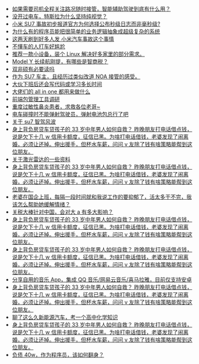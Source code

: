 + [如果需要司机全程关注路况随时接管，智能辅助驾驶到底有什么用？](https://www.v2ex.com/t/1122717)
+ [没开过电车，特斯拉为什么坚持纯视觉？](https://www.v2ex.com/t/1122798)
+ [小米 SU7 事故初步报道官方为何选择公布秒级日志而非毫秒级?](https://www.v2ex.com/t/1122730)
+ [为什么有的程序员能把很简单的业务逻辑抽象成超级复杂的系统](https://www.v2ex.com/t/1122735)
+ [这两天刷到好多人发 小米汽车事故这个事情](https://www.v2ex.com/t/1122711)
+ [不懂车的人打车好尴尬](https://www.v2ex.com/t/1122722)
+ [推荐一款小设备，装个 Linux 解决好多家里的部分需求。](https://www.v2ex.com/t/1122740)
+ [Model Y 长续航刚提，有哪些是智商税？](https://www.v2ex.com/t/1122716)
+ [双非硕有必要读吗](https://www.v2ex.com/t/1122828)
+ [作为 SU7 车主，且经历过类似改道 NOA 接管的感受。](https://www.v2ex.com/t/1122774)
+ [大伙下班后还会写代码或学习多长时间](https://www.v2ex.com/t/1123004)
+ [大佬们的 all in one 都用来做什么](https://www.v2ex.com/t/1122855)
+ [前端包管理工具调研](https://www.v2ex.com/t/1122911)
+ [重度过敏性鼻炎患者，求救各位老哥~](https://www.v2ex.com/t/1122919)
+ [电车碰撞时不能弹射驾驶员，弹射电池包总行了吧](https://www.v2ex.com/t/1122927)
+ [关于 su7 智驾风波](https://www.v2ex.com/t/1122749)
+ [身上背负房贷车贷孩子的 33 岁中年男人如何自救？
昨晚朋友打电话借点钱，说是欠下十几 w 信用卡额度，征信已黑。为啥打电话借钱，老婆发现了闹离婚，必须让还掉。伸出援手，但杯水车薪，问问 v 友除了钱有啥策略能帮到这位朋友。](https://www.v2ex.com/t/1123030)
+ [关于激光雷达的一些资料](https://www.v2ex.com/t/1123000)
+ [身上背负房贷车贷孩子的 33 岁中年男人如何自救？
昨晚朋友打电话借点钱，说是欠下十几 w 信用卡额度，征信已黑。为啥打电话借钱，老婆发现了闹离婚，必须让还掉。伸出援手，但杯水车薪，问问 v 友除了钱有啥策略能帮到这位朋友。](https://www.v2ex.com/t/1123030)
+ [老婆在国企上班，每隔一段时间就和我说工作的要抑郁了，活太多干不完，我该怎么帮助她缓解情绪？](https://www.v2ex.com/t/1123032)
+ [关税大棒针对中国，会对大 a 有多大影响？](https://www.v2ex.com/t/1123006)
+ [身上背负房贷车贷孩子的 33 岁中年男人如何自救？
昨晚朋友打电话借点钱，说是欠下十几 w 信用卡额度，征信已黑。为啥打电话借钱，老婆发现了闹离婚，必须让还掉。伸出援手，但杯水车薪，问问 v 友除了钱有啥策略能帮到这位朋友。](https://www.v2ex.com/t/1123030)
+ [身上背负房贷车贷孩子的 33 岁中年男人如何自救？
昨晚朋友打电话借点钱，说是欠下十几 w 信用卡额度，征信已黑。为啥打电话借钱，老婆发现了闹离婚，必须让还掉。伸出援手，但杯水车薪，问问 v 友除了钱有啥策略能帮到这位朋友。](https://www.v2ex.com/t/1123030)
+ [分享自用的音乐 App，集成 QQ 音乐/网易云音乐/喜马拉雅，目前仅支持安卓](https://www.v2ex.com/t/1122981)
+ [身上背负房贷车贷孩子的 33 岁中年男人如何自救？
昨晚朋友打电话借点钱，说是欠下十几 w 信用卡额度，征信已黑。为啥打电话借钱，老婆发现了闹离婚，必须让还掉。伸出援手，但杯水车薪，问问 v 友除了钱有啥策略能帮到这位朋友。](https://www.v2ex.com/t/1123030)
+ [聊了这么久新能源汽车，考一个高中化学知识](https://www.v2ex.com/t/1123001)
+ [身上背负房贷车贷孩子的 33 岁中年男人如何自救？
昨晚朋友打电话借点钱，说是欠下十几 w 信用卡额度，征信已黑。为啥打电话借钱，老婆发现了闹离婚，必须让还掉。伸出援手，但杯水车薪，问问 v 友除了钱有啥策略能帮到这位朋友。](https://www.v2ex.com/t/1123030)
+ [负债 40w，作为程序员，该如何翻身？](https://www.v2ex.com/t/1123110)
